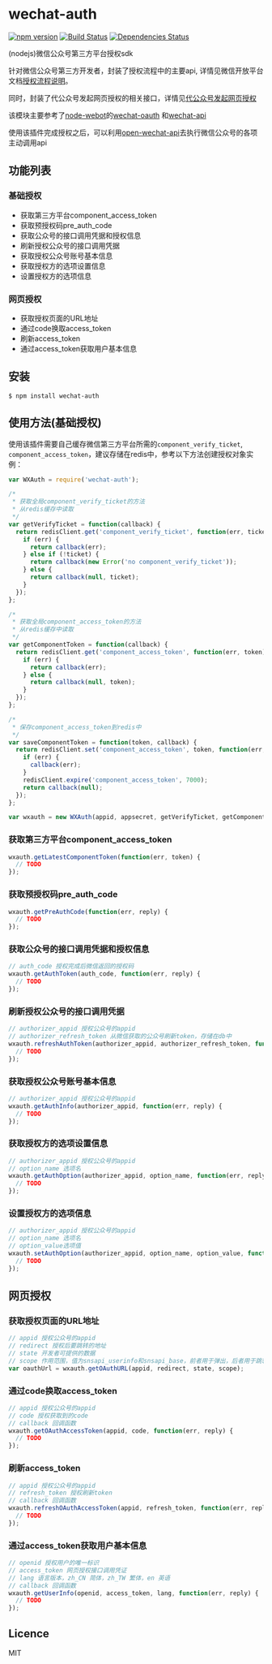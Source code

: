 # wechat-auth

[![npm version](https://badge.fury.io/js/wechat-auth.svg)](https://www.npmjs.com/package/wechat-auth)
[![Build Status](https://travis-ci.org/markaii/wechat-auth.svg?branch=master)](https://travis-ci.org/markaii/wechat-auth)
[![Dependencies Status](https://david-dm.org/markaii/wechat-auth.svg)](https://david-dm.org/markaii/wechat-auth)


(nodejs)微信公众号第三方平台授权sdk

针对微信公众号第三方开发者，封装了授权流程中的主要api,
详情见微信开放平台文档[授权流程说明](https://open.weixin.qq.com/cgi-bin/showdocument?action=dir_list&t=resource/res_list&verify=1&id=open1453779503&token=e7e06f30f4625f3274a06dd29b07d76f8aa00da7&lang=zh_CN)。

同时，封装了代公众号发起网页授权的相关接口，详情见[代公众号发起网页授权](https://open.weixin.qq.com/cgi-bin/showdocument?action=dir_list&t=resource/res_list&verify=1&id=open1419318590&token=&lang=zh_CN)

该模块主要参考了[node-webot](https://github.com/node-webot)的[wechat-oauth](https://github.com/node-webot/wechat-oauth)
和[wechat-api](https://github.com/node-webot/wechat-api)

使用该插件完成授权之后，可以利用[open-wechat-api](https://github.com/markaii/open-wechat-api)去执行微信公众号的各项主动调用api

## 功能列表

### 基础授权

- 获取第三方平台component_access_token
- 获取预授权码pre_auth_code
- 获取公众号的接口调用凭据和授权信息
- 刷新授权公众号的接口调用凭据
- 获取授权公众号账号基本信息
- 获取授权方的选项设置信息
- 设置授权方的选项信息

### 网页授权

- 获取授权页面的URL地址
- 通过code换取access_token
- 刷新access_token
- 通过access_token获取用户基本信息

## 安装

```
$ npm install wechat-auth
```

## 使用方法(基础授权)

使用该插件需要自己缓存微信第三方平台所需的`component_verify_ticket`,
`component_access_token`，建议存储在redis中，参考以下方法创建授权对象实例：

```js
var WXAuth = require('wechat-auth');

/*
 * 获取全局component_verify_ticket的方法
 * 从redis缓存中读取
 */
var getVerifyTicket = function(callback) {
  return redisClient.get('component_verify_ticket', function(err, ticket) {
    if (err) {
      return callback(err);
    } else if (!ticket) {
      return callback(new Error('no component_verify_ticket'));
    } else {
      return callback(null, ticket);
    }
  });
};

/*
 * 获取全局component_access_token的方法
 * 从redis缓存中读取
 */
var getComponentToken = function(callback) {
  return redisClient.get('component_access_token', function(err, token) {
    if (err) {
      return callback(err);
    } else {
      return callback(null, token);
    }
  });
};

/*
 * 保存component_access_token到redis中
 */
var saveComponentToken = function(token, callback) {
  return redisClient.set('component_access_token', token, function(err, reply) {
    if (err) {
      callback(err);
    }
    redisClient.expire('component_access_token', 7000);
    return callback(null);
  });
};

var wxauth = new WXAuth(appid, appsecret, getVerifyTicket, getComponentToken, saveComponentToken);
```

### 获取第三方平台component_access_token

```js
wxauth.getLatestComponentToken(function(err, token) {
  // TODO
});
```

### 获取预授权码pre_auth_code

```js
wxauth.getPreAuthCode(function(err, reply) {
  // TODO
});
```

### 获取公众号的接口调用凭据和授权信息

```js
// auth_code 授权完成后微信返回的授权码
wxauth.getAuthToken(auth_code, function(err, reply) {
  // TODO
});
```

### 刷新授权公众号的接口调用凭据

```js
// authorizer_appid 授权公众号的appid
// authorizer_refresh_token 从微信获取的公众号刷新token，存储在db中
wxauth.refreshAuthToken(authorizer_appid, authorizer_refresh_token, function(err, reply) {
  // TODO
});
```

### 获取授权公众号账号基本信息

```js
// authorizer_appid 授权公众号的appid
wxauth.getAuthInfo(authorizer_appid, function(err, reply) {
  // TODO
});
```

### 获取授权方的选项设置信息

```js
// authorizer_appid 授权公众号的appid
// option_name 选项名
wxauth.getAuthOption(authorizer_appid, option_name, function(err, reply) {
  // TODO
});
```

### 设置授权方的选项信息

```js
// authorizer_appid 授权公众号的appid
// option_name 选项名
// option_value选项值
wxauth.setAuthOption(authorizer_appid, option_name, option_value, function(err, reply) {
  // TODO
});
```

## 网页授权

### 获取授权页面的URL地址

```js
// appid 授权公众号的appid
// redirect 授权后要跳转的地址
// state 开发者可提供的数据
// scope 作用范围，值为snsapi_userinfo和snsapi_base，前者用于弹出，后者用于跳转
var oauthUrl = wxauth.getOAuthURL(appid, redirect, state, scope);
```
### 通过code换取access_token

```js
// appid 授权公众号的appid
// code 授权获取到的code
// callback 回调函数
wxauth.getOAuthAccessToken(appid, code, function(err, reply) {
  // TODO
});
```

### 刷新access_token

```js
// appid 授权公众号的appid
// refresh_token 授权刷新token
// callback 回调函数
wxauth.refreshOAuthAccessToken(appid, refresh_token, function(err, reply) {
  // TODO
});
```


### 通过access_token获取用户基本信息

```js
// openid 授权用户的唯一标识
// access_token 网页授权接口调用凭证
// lang 语言版本，zh_CN 简体，zh_TW 繁体，en 英语
// callback 回调函数
wxauth.getUserInfo(openid, access_token, lang, function(err, reply) {
  // TODO
});
```

## Licence

MIT
